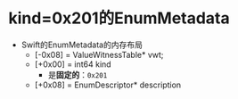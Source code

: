 # kind=0x201的EnumMetadata

* Swift的EnumMetadata的内存布局
  * [-0x08] = ValueWitnessTable* vwt;
  * [+0x00] = int64 kind
    * 是**固定的**：`0x201`
  * [+0x08] = EnumDescriptor* description
